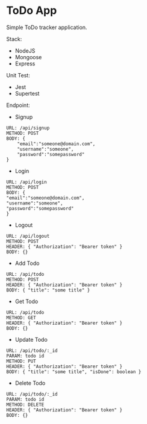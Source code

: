 # ToDo App

Simple ToDo tracker application.

Stack:

- NodeJS
- Mongoose
- Express

Unit Test:

- Jest
- Supertest

Endpoint:

- Signup

```
URL: /api/signup
METHOD: POST
BODY: {
    "email":"someone@domain.com",
    "username":"someone",
    "password":"somepassword"
}
```

- Login

```
URL: /api/login
METHOD: POST
BODY: {
"email":"someone@domain.com",
"username":"someone",
"password":"somepassword"
}
```

- Logout

```
URL: /api/logout
METHOD: POST
HEADER: { "Authorization": "Bearer token" }
BODY: {}
```

- Add Todo

```
URL: /api/todo
METHOD: POST
HEADER: { "Authorization": "Bearer token" }
BODY: { "title": "some title" }
```

- Get Todo

```
URL: /api/todo
METHOD: GET
HEADER: { "Authorization": "Bearer token" }
BODY: {}
```

- Update Todo

```
URL: /api/todo/:_id
PARAM: todo id
METHOD: PUT
HEADER: { "Authorization": "Bearer token" }
BODY: { "title": "some title", "isDone": boolean }
```

- Delete Todo

```
URL: /api/todo/:_id
PARAM: todo id
METHOD: DELETE
HEADER: { "Authorization": "Bearer token" }
BODY: {}
```
